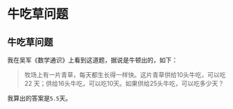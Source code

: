 # 牛吃草问题

## 牛吃草问题

我在吴军《数学通识》上看到这道题，据说是牛顿出的，如下：

> 牧场上有一片青草，每天都生长得一样快。这片青草供给10头牛吃，可以吃22
> 天；供给16头牛吃，可以吃10天。如果供给25头牛吃，可以吃多少天？

我算出的答案是`5.5`天。



